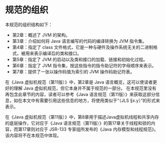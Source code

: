 # 规范的组织

本规范的组织结构如下：

* 第2章：概述了 JVM 的架构。
* 第3章：介绍如何将 Java 语言编写的代码的编译转换为 JVM 指令集。
* 第4章：指定了 class 文件格式，它是一种与硬件及操作系统无关的二进制格式，被用来表示编译后的类和接口。
* 第5章：指定了 JVM 的启动以及类和接口的加载、链接和初始化过程。
* 第6章：指定了 JVM 指令集，按这些指令的指令助记符的字母顺序来表示。
* 第7章：提供了一张以操作码值为索引的 JVM 操作码助记符表。

在《Java 虚拟机规范（第11版）》中，第2章是 Java 语言概览，这可以使读者更好的理解 Java 虚拟机规范，但它本身并不属于规范的一部分。
在本规范里没有再包含此章节的内容，读者可以参考《Java 语言规范（第11版）》来获取这部分信息，如在本文中有需要引用这些信息的地方，将使用类似于“（JLS §x.y）”的形式来表示。

在《Java 虚拟机规范（第11版）》中，第8章用于描述Java虚拟机线程和共享内存的底层操作，它对应于《Java 语言规范（第11版）》的第17章关于线程和锁的内容，而第17章则对应于 JSR-133 专家组所发布的《Java 内存模型和线程规范》。该内容将不在本规范中体现。

